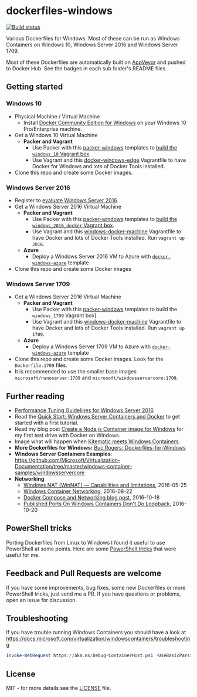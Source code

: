 # dockerfiles-windows
[![Build status](https://ci.appveyor.com/api/projects/status/adxm3egqc5md3fe3/branch/master?svg=true)](https://ci.appveyor.com/project/StefanScherer/dockerfiles-windows/branch/master)

Various Dockerfiles for Windows. Most of these can be run as Windows Containers on Windows 10, Windows Server 2016 and Windows Server 1709.

Most of these Dockerfiles are automatically built on [AppVeyor](https://www.appveyor.com) and pushed to Docker Hub. See the badges in each sub folder's README files.

## Getting started

### Windows 10
* Physical Machine / Virtual Machine
  * Install [Docker Community Edition for Windows](https://store.docker.com/editions/community/docker-ce-desktop-windows) on your Windows 10 Pro/Enterprise machine.
* Get a Windows 10 Virtual Machine
  * **Packer and Vagrant**
    * Use Packer with this [packer-windows](https://github.com/StefanScherer/packer-windows) templates to [build the `windows_10` Vagrant box](https://github.com/StefanScherer/docker-windows-edge#get-the-base-box).
    * Use Vagrant and this  [docker-windows-edge](https://github.com/StefanScherer/docker-windows-edge) Vagrantfile to have Docker for Windows and lots of Docker Tools installed.
* Clone this repo and create some Docker images.

### Windows Server 2016
* Register to [evaluate Windows Server 2016](https://www.microsoft.com/evalcenter/evaluate-windows-server-2016).
* Get a Windows Server 2016 Virtual Machine
  * **Packer and Vagrant**
    * Use Packer with this [packer-windows](https://github.com/StefanScherer/packer-windows) templates to [build the `windows_2016_docker` Vagrant box](https://github.com/StefanScherer/docker-windows-box#get-the-base-box).
    * Use Vagrant and this [windows-docker-machine](https://github.com/StefanScherer/windows-docker-machine) Vagrantfile to have Docker and lots of Docker Tools installed. Run `vagrant up 2016`.
  * **Azure**
    * Deploy a Windows Server 2016 VM to Azure with [`docker-windows-azure`](https://github.com/StefanScherer/docker-windows-azure) template
* Clone this repo and create some Docker images

### Windows Server 1709
* Get a Windows Server 2016 Virtual Machine
  * **Packer and Vagrant**
    * Use Packer with this [packer-windows](https://github.com/StefanScherer/packer-windows) templates to build the `windows_1709` Vagrant box].
    * Use Vagrant and this [windows-docker-machine](https://github.com/StefanScherer/windows-docker-machine) Vagrantfile to have Docker and lots of Docker Tools installed. Run `vagrant up 1709`.
  * **Azure**
    * Deploy a Windows Server 1709 VM to Azure with [`docker-windows-azure`](https://github.com/StefanScherer/docker-windows-azure) template
* Clone this repo and create some Docker images. Look for the `Dockerfile.1709` files.
* It is recommended to use the smaller base images `microsoft/nanoserver:1709` and `microsoft/windowsservercore:1709`.

## Further reading
  * [Performance Tuning Guidelines for Windows Server 2016](https://docs.microsoft.com/en-us/windows-server/administration/performance-tuning/)
  * Read the [Quick Start: Windows Server Containers and Docker](https://docs.microsoft.com/virtualization/windowscontainers/manage-docker/configure-docker-daemon) to get started with a first tutorial.
  * Read my blog post [Create a Node.js Container image for Windows](https://stefanscherer.github.io/create-an-io-js-container-image-for-windows/) for my first test drive with Docker on Windows.
  * Image what will happen when [Kitematic meets Windows Containers](http://blog.hypriot.com/post/kitematic-meets-windows-docker/).
  * **More Dockerfiles for Windows:** [Buc Rogers: Dockerfiles-for-Windows](https://github.com/brogersyh/Dockerfiles-for-windows)
  * **Windows Server Containers Examples**: https://github.com/Microsoft/Virtualization-Documentation/tree/master/windows-container-samples/windowsservercore
  * **Networking**
    * [Windows NAT (WinNAT) — Capabilities and limitations](https://blogs.technet.microsoft.com/virtualization/2016/05/25/windows-nat-winnat-capabilities-and-limitations/), 2016-05-25
    * [Windows Container Networking](https://docs.microsoft.com/en-us/virtualization/windowscontainers/manage-containers/container-networking), 2016-08-22
    * [Docker Compose and Networking blog post](https://blogs.technet.microsoft.com/virtualization/2016/10/18/use-docker-compose-and-service-discovery-on-windows-to-scale-out-your-multi-service-container-application/), 2016-10-18
    * [Published Ports On Windows Containers Don't Do Loopback](https://blog.sixeyed.com/published-ports-on-windows-containers-dont-do-loopback/), 2016-10-20

## PowerShell tricks
Porting Dockerfiles from Linux to Windows I found it useful to use PowerShell at some points. Here are some [PowerShell tricks](PowerShellTricks.md) that were useful for me.

## Feedback and Pull Requests are welcome
If you have some improvements, bug fixes, some new Dockerfiles or more PowerShell tricks, just send me a PR. If you have questions or problems, open an issue for discussion.

## Troubleshooting

If you have trouble running Windows Containers you should have a look at https://docs.microsoft.com/virtualization/windowscontainers/troubleshooting

```powershell
Invoke-WebRequest https://aka.ms/Debug-ContainerHost.ps1 -UseBasicParsing | Invoke-Expression
```

## License

MIT - for more details see the [LICENSE](./LICENSE) file.
